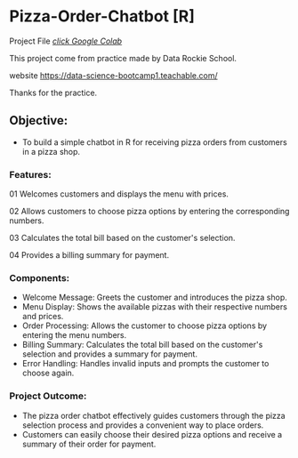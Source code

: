 
# Pizza-Order-Chatbot [R]

Project File [_click Google Colab_](https://colab.research.google.com/drive/1uDgQEttuz78cvsSq8D-_0ZxlHmzE2IgJ?usp=sharing)

This project come from practice made by Data Rockie School.

website https://data-science-bootcamp1.teachable.com/

Thanks for the practice.

## Objective:
- To build a simple chatbot in R for receiving pizza orders from customers in a pizza shop.

### Features:
01 Welcomes customers and displays the menu with prices.

02 Allows customers to choose pizza options by entering the corresponding numbers.

03 Calculates the total bill based on the customer's selection.

04 Provides a billing summary for payment.

### Components:
- Welcome Message: Greets the customer and introduces the pizza shop.
- Menu Display: Shows the available pizzas with their respective numbers and prices.
- Order Processing: Allows the customer to choose pizza options by entering the menu numbers.
- Billing Summary: Calculates the total bill based on the customer's selection and provides a summary for payment.
- Error Handling: Handles invalid inputs and prompts the customer to choose again.

### Project Outcome:
- The pizza order chatbot effectively guides customers through the pizza selection process and provides a convenient way to place orders.
- Customers can easily choose their desired pizza options and receive a summary of their order for payment.
